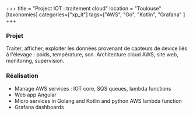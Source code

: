 +++
title = "Project IOT : traitement cloud"
location = "Toulouse"
[taxonomies]
categories=["xp_it"]
tags=["AWS", "Go", "Kotlin", "Grafana" ]
+++

### Projet

Traiter, afficher, exploiter les données provenant de capteurs de device liés à l'élevage : poids, température, son. Architecture cloud AWS, site web, monitoring, supervision.

### Réalisation

- Manage AWS services : IOT core, SQS queues, lambda functions
- Web app Angular
- Micro services in Golang and Kotlin and python AWS lambda function
- Grafana dashboards
